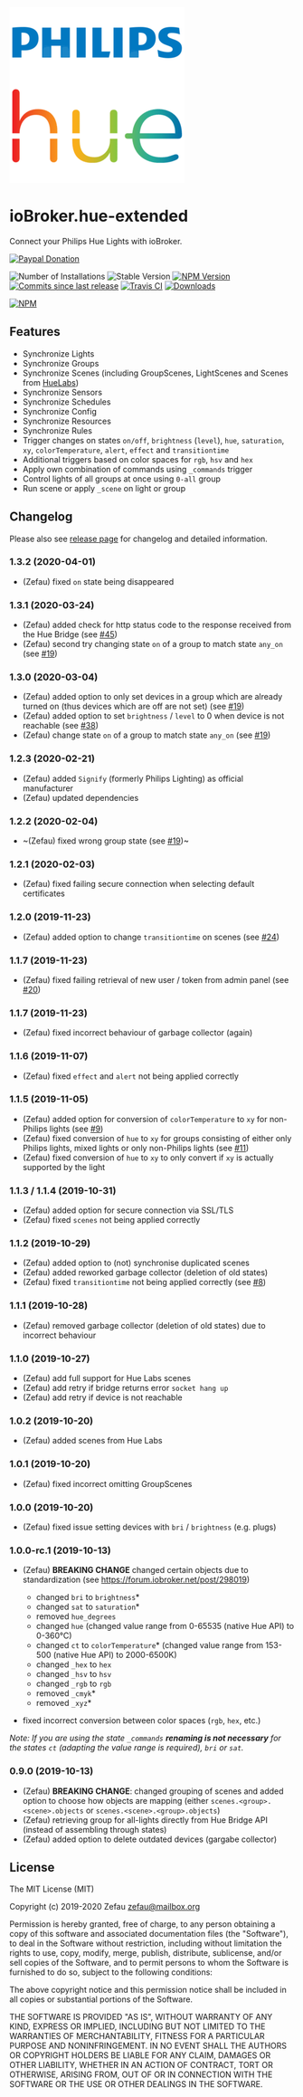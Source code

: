![Logo](admin/hue-extended.png)
# ioBroker.hue-extended
Connect your Philips Hue Lights with ioBroker.

[![Paypal Donation](https://img.shields.io/badge/paypal-donate%20|%20spenden-blue.svg)](https://paypal.me/chvoelkel)

![Number of Installations](http://iobroker.live/badges/hue-extended-installed.svg)
![Stable Version](http://iobroker.live/badges/hue-extended-stable.svg)
[![NPM Version](http://img.shields.io/npm/v/iobroker.hue-extended.svg)](https://www.npmjs.com/package/iobroker.hue-extended)
[![Commits since last release](https://img.shields.io/github/commits-since/Zefau/ioBroker.hue-extended/latest.svg)](https://github.com/Zefau/ioBroker.hue-extended/releases/latest)
[![Travis CI](https://travis-ci.com/Zefau/ioBroker.hue-extended.svg?branch=master)](https://travis-ci.com/Zefau/ioBroker.hue-extended)
[![Downloads](https://img.shields.io/npm/dm/iobroker.hue-extended.svg)](https://www.npmjs.com/package/iobroker.hue-extended)

[![NPM](https://nodei.co/npm/iobroker.hue-extended.png?downloads=true)](https://nodei.co/npm/iobroker.hue-extended/) 


## Features
- Synchronize Lights
- Synchronize Groups
- Synchronize Scenes (including GroupScenes, LightScenes and Scenes from [HueLabs](https://labs.meethue.com/))
- Synchronize Sensors 
- Synchronize Schedules
- Synchronize Config
- Synchronize Resources
- Synchronize Rules
- Trigger changes on states `on/off`, `brightness` (`level`), `hue`, `saturation`, `xy`, `colorTemperature`, `alert`, `effect` and `transitiontime`
- Additional triggers based on color spaces for `rgb`, `hsv` and `hex`
- Apply own combination of commands using `_commands` trigger
- Control lights of all groups at once using `0-all` group
- Run scene or apply `_scene` on light or group


## Changelog

Please also see [release page](https://github.com/Zefau/ioBroker.hue-extended/releases) for changelog and detailed information.

### 1.3.2 (2020-04-01)
- (Zefau) fixed `on` state being disappeared

### 1.3.1 (2020-03-24)
- (Zefau) added check for http status code to the response received from the Hue Bridge (see [#45](https://github.com/Zefau/ioBroker.hue-extended/issues/45))
- (Zefau) second try changing state `on` of a group to match state `any_on` (see [#19](https://github.com/Zefau/ioBroker.hue-extended/issues/19))

### 1.3.0 (2020-03-04)
- (Zefau) added option to only set devices in a group which are already turned on (thus devices which are off are not set) (see [#19](https://github.com/Zefau/ioBroker.hue-extended/issues/19))
- (Zefau) added option to set `brightness` / `level` to 0 when device is not reachable (see [#38](https://github.com/Zefau/ioBroker.hue-extended/issues/38))
- (Zefau) change state `on` of a group to match state `any_on` (see [#19](https://github.com/Zefau/ioBroker.hue-extended/issues/19))

### 1.2.3 (2020-02-21)
- (Zefau) added `Signify` (formerly Philips Lighting) as official manufacturer
- (Zefau) updated dependencies

### 1.2.2 (2020-02-04)
- ~(Zefau) fixed wrong group state (see [#19](https://github.com/Zefau/ioBroker.hue-extended/issues/19))~

### 1.2.1 (2020-02-03)
- (Zefau) fixed failing secure connection when selecting default certificates

### 1.2.0 (2019-11-23)
- (Zefau) added option to change `transitiontime` on scenes (see [#24](https://github.com/Zefau/ioBroker.hue-extended/issues/24))

### 1.1.7 (2019-11-23)
- (Zefau) fixed failing retrieval of new user / token from admin panel (see [#20](https://github.com/Zefau/ioBroker.hue-extended/issues/20))

### 1.1.7 (2019-11-23)
- (Zefau) fixed incorrect behaviour of garbage collector (again)

### 1.1.6 (2019-11-07)
- (Zefau) fixed `effect` and `alert` not being applied correctly

### 1.1.5 (2019-11-05)
- (Zefau) added option for conversion of `colorTemperature` to `xy` for non-Philips lights (see [#9](https://github.com/Zefau/ioBroker.hue-extended/issues/9))
- (Zefau) fixed conversion of `hue` to `xy` for groups consisting of either only Philips lights, mixed lights or only non-Philips lights (see [#11](https://github.com/Zefau/ioBroker.hue-extended/issues/11))
- (Zefau) fixed conversion of `hue` to `xy` to only convert if `xy` is actually supported by the light

### 1.1.3 / 1.1.4 (2019-10-31)
- (Zefau) added option for secure connection via SSL/TLS
- (Zefau) fixed `scenes` not being applied correctly

### 1.1.2 (2019-10-29)
- (Zefau) added option to (not) synchronise duplicated scenes
- (Zefau) added reworked garbage collector (deletion of old states)
- (Zefau) fixed `transitiontime` not being applied correctly (see [#8](https://github.com/Zefau/ioBroker.hue-extended/issues/8))

### 1.1.1 (2019-10-28)
- (Zefau) removed garbage collector (deletion of old states) due to incorrect behaviour

### 1.1.0 (2019-10-27)
- (Zefau) add full support for Hue Labs scenes
- (Zefau) add retry if bridge returns error `socket hang up`
- (Zefau) add retry if device is not reachable

### 1.0.2 (2019-10-20)
- (Zefau) added scenes from Hue Labs

### 1.0.1 (2019-10-20)
- (Zefau) fixed incorrect omitting GroupScenes

### 1.0.0 (2019-10-20)
- (Zefau) fixed issue setting devices with `bri` / `brightness` (e.g. plugs)

### 1.0.0-rc.1 (2019-10-13)
- (Zefau) __BREAKING CHANGE__ changed certain objects due to standardization (see https://forum.iobroker.net/post/298019)
	- changed `bri` to `brightness`*
	- changed `sat` to `saturation`*
	- removed `hue_degrees`
	- changed `hue` (changed value range from 0-65535 (native Hue API) to 0-360°C)
	- changed `ct` to `colorTemperature`* (changed value range from 153-500 (native Hue API) to 2000-6500K)
	- changed `_hex` to `hex`
	- changed `_hsv` to `hsv`
	- changed `_rgb` to `rgb`
	- removed `_cmyk`*
	- removed `_xyz`*

- fixed incorrect conversion between color spaces (`rgb`, `hex`, etc.)

_Note: If you are using the state `_commands` **renaming is not necessary** for the states `ct` (adapting the value range is required), `bri` or `sat`._

### 0.9.0 (2019-10-13)
- (Zefau) __BREAKING CHANGE__: changed grouping of scenes and added option to choose how objects are mapping (either `scenes.<group>.<scene>.objects` or `scenes.<scene>.<group>.objects`)
- (Zefau) retrieving group for all-lights directly from Hue Bridge API (instead of assembling through states)
- (Zefau) added option to delete outdated devices (gargabe collector)


## License
The MIT License (MIT)

Copyright (c) 2019-2020 Zefau <zefau@mailbox.org>

Permission is hereby granted, free of charge, to any person obtaining a copy
of this software and associated documentation files (the "Software"), to deal
in the Software without restriction, including without limitation the rights
to use, copy, modify, merge, publish, distribute, sublicense, and/or sell
copies of the Software, and to permit persons to whom the Software is
furnished to do so, subject to the following conditions:

The above copyright notice and this permission notice shall be included in
all copies or substantial portions of the Software.

THE SOFTWARE IS PROVIDED "AS IS", WITHOUT WARRANTY OF ANY KIND, EXPRESS OR
IMPLIED, INCLUDING BUT NOT LIMITED TO THE WARRANTIES OF MERCHANTABILITY,
FITNESS FOR A PARTICULAR PURPOSE AND NONINFRINGEMENT. IN NO EVENT SHALL THE
AUTHORS OR COPYRIGHT HOLDERS BE LIABLE FOR ANY CLAIM, DAMAGES OR OTHER
LIABILITY, WHETHER IN AN ACTION OF CONTRACT, TORT OR OTHERWISE, ARISING FROM,
OUT OF OR IN CONNECTION WITH THE SOFTWARE OR THE USE OR OTHER DEALINGS IN
THE SOFTWARE.

